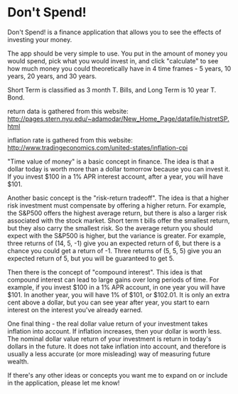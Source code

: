 # Don't Spend!

Don't Spend! is a finance application that allows you to see the effects of investing your money. 

The app should be very simple to use. You put in the amount of money you would spend, pick what you would invest in, and click "calculate" to see how much money you could theoretically have in 4 time frames - 5 years, 10 years, 20 years, and 30 years.

Short Term is classified as 3 month T. Bills, and Long Term is 10 year T. Bond.

return data is gathered from this website: http://pages.stern.nyu.edu/~adamodar/New_Home_Page/datafile/histretSP.html

inflation rate is gathered from this website: http://www.tradingeconomics.com/united-states/inflation-cpi

"Time value of money" is a basic concept in finance. The idea is that a dollar today is worth more than a dollar tomorrow because you can invest it. If you invest $100 in a 1% APR interest account, after a year, you will have $101.

Another basic concept is the "risk-return tradeoff". The idea is that a higher risk investment must compensate by offering a higher return. For example, the S&P500 offers the highest average return, but there is also a larger risk associated with the stock market. Short term t bills offer the smallest return, but they also carry the smallest risk. So the average return you should expect with the S&P500 is higher, but the variance is greater. For example, three returns of (14, 5, -1) give you an expected return of 6, but there is a chance you could get a return of -1. Three returns of (5, 5, 5) give you an expected return of 5, but you will be guaranteed to get 5.

Then there is the concept of "compound interest". This idea is that compound interest can lead to large gains over long periods of time. For example, if you invest $100 in a 1% APR account, in one year you will have $101. In another year, you will have 1% of $101, or $102.01. It is only an extra cent above a dollar, but you can see year after year, you start to earn interest on the interest you've already earned.

One final thing - the real dollar value return of your investment takes inflation into account. If inflation increases, then your dollar is worth less. The nominal dollar value return of your investment is return in today's dollars in the future. It does not take inflation into account, and therefore is usually a less accurate (or more misleading) way of measuring future wealth.

If there's any other ideas or concepts you want me to expand on or include in the application, please let me know!
